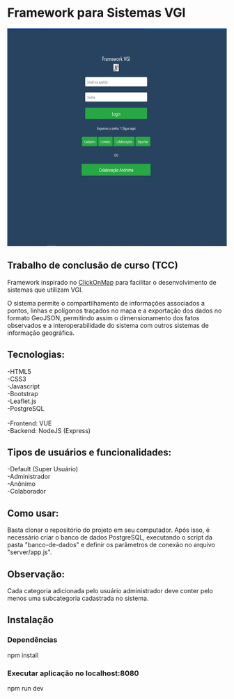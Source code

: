 <h1>Framework para Sistemas VGI</h1>
<img src="apresentação-do-sistema/imagens/home.jpg" width="900" height="500">
<h2>Trabalho de conclusão de curso (TCC)</h2>
<p>Framework inspirado no <a href="http://www.dpi.ufv.br/projetos/clickonmap/">ClickOnMap</a> para facilitar o desenvolvimento de sistemas que utilizam VGI.</p> 
<p>O sistema permite o compartilhamento de informações associados a pontos, linhas e polígonos traçados no mapa e a exportação dos dados no formato GeoJSON, permitindo assim o dimensionamento dos fatos observados e a interoperabilidade do sistema com outros sistemas de informação geográfica.
<h2>Tecnologias:</h2>
-HTML5
<br>-CSS3
<br>-Javascript
<br>-Bootstrap
<br>-Leaflet.js
<br>-PostgreSQL 
<br>
<br>-Frontend: VUE
<br>-Backend: NodeJS (Express)
<h2>Tipos de usuários e funcionalidades:</h2>
-Default (Super Usuário)
<br>-Administrador
<br>-Anônimo
<br>-Colaborador
<h2>Como usar:</h2>
<p>Basta clonar o repositório do projeto em seu computador. Após isso, é necessário criar o banco de dados PostgreSQL, executando o script da pasta "banco-de-dados" e definir os parâmetros de conexão no arquivo "server/app.js".</p>
<h2>Observação:</h2>
<p>Cada categoria adicionada pelo usuário administrador deve conter pelo menos uma subcategoria cadastrada no sistema.</p>
<h2>Instalação</h2>
<h3>Dependências</h3>
<p>npm install</p>

<h3>Executar aplicação no localhost:8080</h3>
<p>npm run dev</p>
